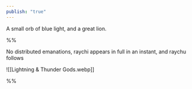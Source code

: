 ```yaml
---
publish: "true"
---
```


A small orb of blue light, and a great lion. 

%%

No distributed emanations, raychi appears in full in an instant, and raychu follows

![[Lightning & Thunder Gods.webp]]

%%